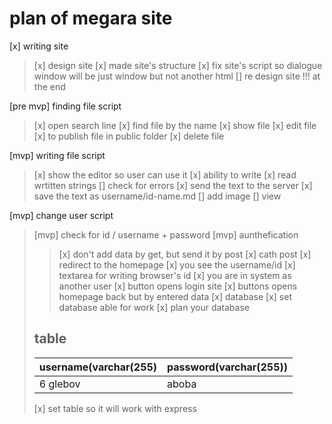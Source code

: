 # plan of megara site
[x] writing site
>[x] design site
>[x] made site's structure
>[x] fix site's script so dialogue window will be just window but not another html
>[] re design site !!! at the end

[pre mvp] finding file script
>[x] open search line
>[x] find file by the name
>[x] show file
>[x] edit file
>[x] to publish file in public folder
>[x] delete file

[mvp] writing file script
>[x] show the editor so user can use it
>[x] ability to write
>[x] read wrtitten strings
>[] check for errors
>[x] send the text to the server
>[x] save the text as username/id-name.md
>[] add image
>[] view

[mvp] change user script
>[mvp] check for id / username + password
>[mvp] aunthefication
>>[x] don't add data by get, but send it by post
>>[x] cath post
>>[x] redirect to the homepage
>[x] you see the username/id
>[x] textarea for writing browser's id
>[x] you are in system as another user
>[x] button opens login site
>[x] buttons opens homepage back but by entered data
[x] database
>[x] set database able for work
>[x] plan your database
>## table 
>|username(varchar(255)|password(varchar(255))|
>|---|---|
>|6 glebov             |aboba                 |
>
>[x] set table so it will work with express
